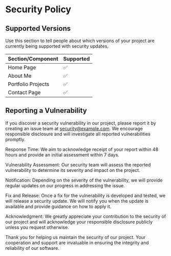 # Security Policy

## Supported Versions

Use this section to tell people about which versions of your project are
currently being supported with security updates.

| Section/Component  | Supported |
| ------------------ | --------- |
| Home Page          | ✅        |
| About Me           | ✅        |
| Portfolio Projects | ✅        |
| Contact Page       | ✅        |

## Reporting a Vulnerability

If you discover a security vulnerability in our project, please report it by creating an issue team at security@example.com. We encourage responsible disclosure and will investigate all reported vulnerabilities promptly.

Response Time: We aim to acknowledge receipt of your report within 48 hours and provide an initial assessment within 7 days.

Vulnerability Assessment: Our security team will assess the reported vulnerability to determine its severity and impact on the project.

Notification: Depending on the severity of the vulnerability, we will provide regular updates on our progress in addressing the issue.

Fix and Release: Once a fix for the vulnerability is developed and tested, we will release a security update. We will notify you when the update is available and provide guidance on how to apply it.

Acknowledgment: We greatly appreciate your contribution to the security of our project and will acknowledge your responsible disclosure publicly unless you request otherwise.

Thank you for helping us maintain the security of our project. Your cooperation and support are invaluable in ensuring the integrity and reliability of our software.
